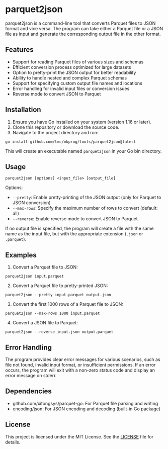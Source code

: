 # parquet2json

parquet2json is a command-line tool that converts Parquet files to JSON format and vice versa. The program can take either a Parquet file or a JSON file as input and generate the corresponding output file in the other format.

## Features

- Support for reading Parquet files of various sizes and schemas
- Efficient conversion process optimized for large datasets
- Option to pretty-print the JSON output for better readability
- Ability to handle nested and complex Parquet schemas
- Support for specifying custom output file names and locations
- Error handling for invalid input files or conversion issues
- Reverse mode to convert JSON to Parquet

## Installation

1. Ensure you have Go installed on your system (version 1.16 or later).
2. Clone this repository or download the source code.
3. Navigate to the project directory and run:

```
go install github.com/tmc/mkprog/tools/parquet2json@latest
```

This will create an executable named `parquet2json` in your Go bin directory.

## Usage

```
parquet2json [options] <input_file> [output_file]
```

Options:
- `--pretty`: Enable pretty-printing of the JSON output (only for Parquet to JSON conversion)
- `--max-rows`: Specify the maximum number of rows to convert (default: all)
- `--reverse`: Enable reverse mode to convert JSON to Parquet

If no output file is specified, the program will create a file with the same name as the input file, but with the appropriate extension (`.json` or `.parquet`).

## Examples

1. Convert a Parquet file to JSON:
```
parquet2json input.parquet
```

2. Convert a Parquet file to pretty-printed JSON:
```
parquet2json --pretty input.parquet output.json
```

3. Convert the first 1000 rows of a Parquet file to JSON:
```
parquet2json --max-rows 1000 input.parquet
```

4. Convert a JSON file to Parquet:
```
parquet2json --reverse input.json output.parquet
```

## Error Handling

The program provides clear error messages for various scenarios, such as file not found, invalid input format, or insufficient permissions. If an error occurs, the program will exit with a non-zero status code and display an error message on stderr.

## Dependencies

- github.com/xitongsys/parquet-go: For Parquet file parsing and writing
- encoding/json: For JSON encoding and decoding (built-in Go package)

## License

This project is licensed under the MIT License. See the [LICENSE](LICENSE) file for details.
